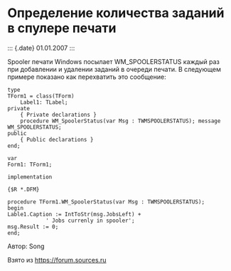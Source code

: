 Определение количества заданий в спулере печати
===============================================

::: {.date}
01.01.2007
:::

Spooler печати Windows посылает WM\_SPOOLERSTATUS каждый раз при
добавлении и удалении заданий в очереди печати. В следующем примере
показано как перехватить это сообщение:

    type
    TForm1 = class(TForm)
        Label1: TLabel;
    private
        { Private declarations }
        procedure WM_SpoolerStatus(var Msg : TWMSPOOLERSTATUS); message WM_SPOOLERSTATUS;
    public
        { Public declarations }
    end;
     
    var
    Form1: TForm1;
     
    implementation
     
    {$R *.DFM}
     
    procedure TForm1.WM_SpoolerStatus(var Msg : TWMSPOOLERSTATUS);
    begin
    Lable1.Caption := IntToStr(msg.JobsLeft) +
                ' Jobs currenly in spooler';
    msg.Result := 0;
    end;

Автор: Song

Взято из <https://forum.sources.ru>
